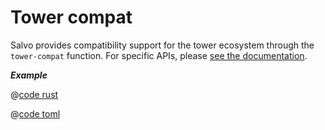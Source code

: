 # Tower compat

Salvo provides compatibility support for the tower ecosystem through the `tower-compat` function. For specific APIs, please [see the documentation](https://docs.rs/salvo_extra/latest/salvo_extra/tower_compat/index.html).

_**Example**_

<CodeGroup>
<CodeGroupItem title="main.rs" active>

@[code rust](../../../codes/with-tower/src/main.rs)

</CodeGroupItem>
<CodeGroupItem title="Cargo.toml">

@[code toml](../../../codes/with-tower/Cargo.toml)

</CodeGroupItem>
</CodeGroup>